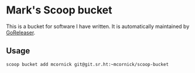 # Mark's Scoop bucket

This is a bucket for software I have written. It is automatically maintained by [GoReleaser](https://goreleaser.com/).

## Usage

```
scoop bucket add mcornick git@git.sr.ht:~mcornick/scoop-bucket
```
